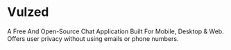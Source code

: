 # Vulzed
A Free And Open-Source Chat Application Built For Mobile, Desktop &amp; Web. Offers user privacy without using emails or phone numbers.

